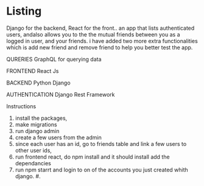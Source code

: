 # Listing
Django for the backend, React for the front.. an app that lists authenticated users, andalso allows
you to the the mutual friends between you as a logged in user, and your friends. i have added two more 
extra functionalities which is add new friend and remove friend to help you better test the app.


QURERIES
GraphQL for querying data

FRONTEND
React Js

BACKEND
Python Django

AUTHENTICATION
Django Rest Framework

Instructions
1. install the packages,
2. make migrations
3. run django admin
4. create a few users from the admin
5. since each user has an id, go to friends table and link a few users to other user ids,
6. run frontend react, do npm install and it should install add the dependancies
7. run npm starrt and login to on of the accounts you just created whith django.
#.
